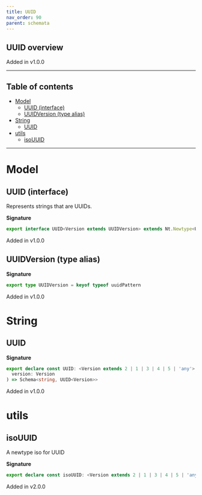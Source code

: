 ```yaml
---
title: UUID
nav_order: 90
parent: schemata
---
```


## UUID overview

Added in v1.0.0

---

<h2 class="text-delta">Table of contents</h2>

- [Model](#model)
  - [UUID (interface)](#uuid-interface)
  - [UUIDVersion (type alias)](#uuidversion-type-alias)
- [String](#string)
  - [UUID](#uuid)
- [utils](#utils)
  - [isoUUID](#isouuid)

---

# Model

## UUID (interface)

Represents strings that are UUIDs.

**Signature**

```ts
export interface UUID<Version extends UUIDVersion> extends Nt.Newtype<UUIDBrand<Version>, string> {}
```

Added in v1.0.0

## UUIDVersion (type alias)

**Signature**

```ts
export type UUIDVersion = keyof typeof uuidPattern
```

Added in v1.0.0

# String

## UUID

**Signature**

```ts
export declare const UUID: <Version extends 2 | 1 | 3 | 4 | 5 | 'any'>(
  version: Version
) => Schema<string, UUID<Version>>
```

Added in v1.0.0

# utils

## isoUUID

A newtype iso for UUID

**Signature**

```ts
export declare const isoUUID: <Version extends 2 | 1 | 3 | 4 | 5 | 'any'>() => Nt.NewtypeIso<UUID<Version>, string>
```

Added in v2.0.0
